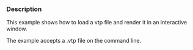 ### Description

This example shows how to load a vtp file and render it in an interactive window. 

The example accepts a .vtp file on the command line.
